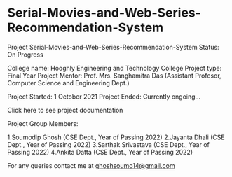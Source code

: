 # Serial-Movies-and-Web-Series-Recommendation-System

Project Serial-Movies-and-Web-Series-Recommendation-System
Status: On Progress

College name: Hooghly Engineering and Technology College
Project type: Final Year Project
Mentor: Prof. Mrs. Sanghamitra Das (Assistant Profesor, Computer Science and Engineering Dept.)

Project Started: 1 October 2021
Project Ended: Currently ongoing...

Click here to see project documentation 

Project Group Members:

1.Soumodip Ghosh (CSE Dept., Year of Passing 2022)
2.Jayanta Dhali (CSE Dept., Year of Passing 2022)
3.Sarthak Srivastava (CSE Dept., Year of Passing 2022)
4.Ankita Datta (CSE Dept., Year of Passing 2022)

For any queries contact me at ghoshsoumo14@gmail.com
